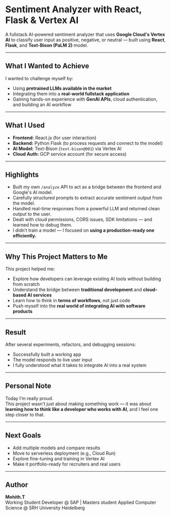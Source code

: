 #  Sentiment Analyzer with React, Flask & Vertex AI

A fullstack AI-powered sentiment analyzer that uses **Google Cloud's Vertex AI** to classify user input as positive, negative, or neutral — built using **React**, **Flask**, and **Text-Bison (PaLM 2)** model.

---

## What I Wanted to Achieve

I wanted to challenge myself by:
- Using **pretrained LLMs available in the market**
- Integrating them into a **real-world fullstack application**
- Gaining hands-on experience with **GenAI APIs**, cloud authentication, and building an AI workflow

---

## What I Used

- **Frontend:** React.js (for user interaction)
- **Backend:** Python Flask (to process requests and connect to the model)
- **AI Model:** Text-Bison (`text-bison@001`) via Vertex AI
- **Cloud Auth:** GCP service account (for secure access)

---

## Highlights

- Built my own `/analyze` API to act as a bridge between the frontend and Google's AI model.
- Carefully structured prompts to extract accurate sentiment output from the model.
- Handled real-time responses from a powerful LLM and returned clean output to the user.
- Dealt with cloud permissions, CORS issues, SDK limitations — and learned how to debug them.
- I didn’t train a model — I focused on **using a production-ready one efficiently.**

---

## Why This Project Matters to Me

This project helped me:
- Explore how developers can leverage existing AI tools without building from scratch
- Understand the bridge between **traditional development** and **cloud-based AI services**
- Learn how to think in **terms of workflows**, not just code
- Push myself into the **real world of integrating AI with software products**

---

## Result

After several experiments, refactors, and debugging sessions:
-  Successfully built a working app
-  The model responds to live user input
-  I fully understood what it takes to integrate AI into a real system

---

##  Personal Note

Today I’m really proud.  
This project wasn’t just about making something work — it was about **learning how to think like a developer who works with AI**, and I feel one step closer to that.

---

## Next Goals

- Add multiple models and compare results
- Move to serverless deployment (e.g., Cloud Run)
- Explore fine-tuning and training in Vertex AI
- Make it portfolio-ready for recruiters and real users

---

##  Author

**Mohith.T**  
Working Student Developer @ SAP  | Masters student Applied Computer Science @ SRH University Heidelberg


